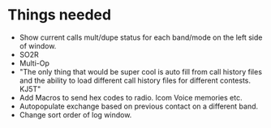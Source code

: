 # Things needed

- Show current calls mult/dupe status for each band/mode on the left side of window.
- SO2R
- Multi-Op
- "The only thing that would be super cool is auto fill from call history files and the ability to load different call history files for different contests. KJ5T"
- Add Macros to send hex codes to radio. Icom Voice memories etc.
- Autopopulate exchange based on previous contact on a different band.
- Change sort order of log window.
